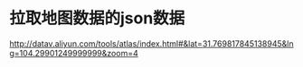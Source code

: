 # 拉取地图数据的json数据
http://datav.aliyun.com/tools/atlas/index.html#&lat=31.769817845138945&lng=104.29901249999999&zoom=4
